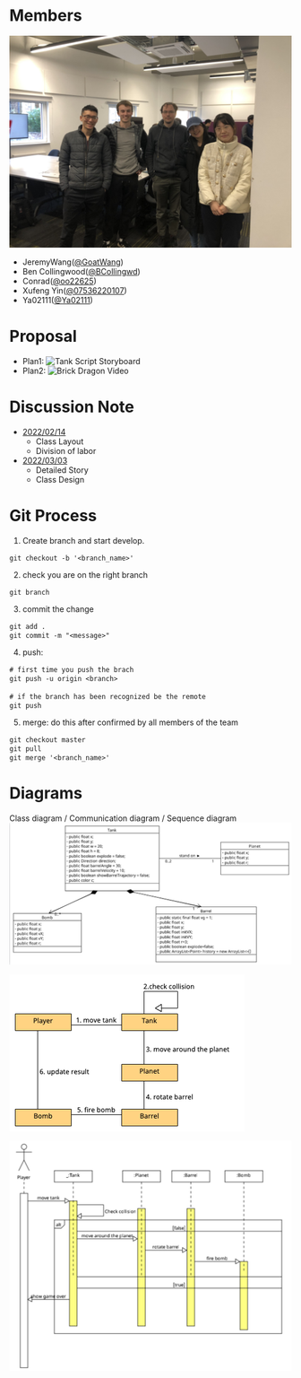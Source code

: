 # Members
![IMG_5126.jpg](static/IMG_5126.jpg)
- JeremyWang([@GoatWang](https://github.com/GoatWang))
- Ben Collingwood([@BCollingwd](https://github.com/BCollingwd))
- Conrad([@oo22625](https://github.com/oo22625))
- Xufeng Yin([@07536220107](https://github.com/07536220107))
- Ya02111([@Ya02111](https://github.com/Ya02111))

# Proposal
- Plan1: ![Tank Script Storyboard](/static/PrototypeVideos/Tank.gif)
- Plan2: ![Brick Dragon Video](/static/PrototypeVideos/DragonBubble.gif)

# Discussion Note
- [2022/02/14](https://hackmd.io/@836ko9MsR8aI9djOlrFkYg/HJP_qgZCj)
    - Class Layout
    - Division of labor
- [2022/03/03](https://hackmd.io/@TlCOUu7PQUOph9YfEY8ZcA/BJlT__00j)
    - Detailed Story
    - Class Design

# Git Process
1. Create branch and start develop.
```
git checkout -b '<branch_name>'
```

2. check you are on the right branch
```
git branch
```

3. commit the change 
```
git add .
git commit -m "<message>"
```

4. push: 
```
# first time you push the brach
git push -u origin <branch>

# if the branch has been recognized be the remote
git push
```

5. merge: do this after confirmed by all members of the team
```
git checkout master
git pull 
git merge '<branch_name>'
```

# Diagrams
Class diagram / Communication diagram / Sequence diagram
![class_diagram.png](static/class_diagram.png)
 
![communication_diagram.jpg](static/communication_diagram.jpg)

![sequence_diagram.png](static/sequence_diagram.png)

